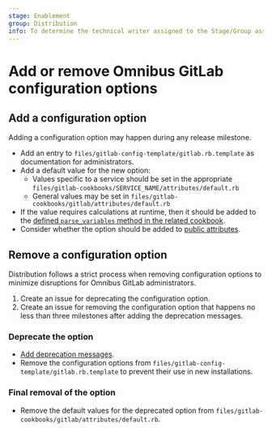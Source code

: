 ```yaml
---
stage: Enablement
group: Distribution
info: To determine the technical writer assigned to the Stage/Group associated with this page, see https://about.gitlab.com/handbook/engineering/ux/technical-writing/#designated-technical-writers
---
```


# Add or remove Omnibus GitLab configuration options

## Add a configuration option

Adding a configuration option may happen during any release milestone.

- Add an entry to `files/gitlab-config-template/gitlab.rb.template` as
  documentation for administrators.
- Add a default value for the new option:
  - Values specific to a service should be set in the appropriate `files/gitlab-cookbooks/SERVICE_NAME/attributes/default.rb`
  - General values may be set in `files/gitlab-cookbooks/gitlab/attributes/default.rb`
- If the value requires calculations at runtime, then it should be added to
  the [defined `parse_variables` method in the related cookbook](new-services.md#additional-configuration-parsing-for-the-service).
- Consider whether the option should be added to [public attributes](public-attributes.md).

## Remove a configuration option

Distribution follows a strict process when removing configuration options to
minimize disruptions for Omnibus GitLab administrators.

1. Create an issue for deprecating the configuration option.
1. Create an issue for removing the configuration option that happens no
   less than three milestones after adding the deprecation messages.

### Deprecate the option

- [Add deprecation messages](adding-deprecation-messages.md).
- Remove the configuration options from `files/gitlab-config-template/gitlab.rb.template` to prevent their use in new installations.

### Final removal of the option

- Remove the default values for the deprecated option from `files/gitlab-cookbooks/gitlab/attributes/default.rb`.
